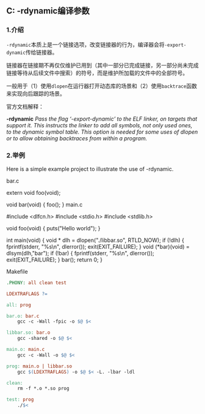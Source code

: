 ## C: -rdynamic编译参数

### 1.介绍

`-rdynamic`本质上是一个链接选项，改变链接器的行为，编译器会将`-export-dynamic`传给链接器。

链接器在链接期不再仅仅维护已用到（其中一部分已完成链接，另一部分尚未完成链接等待从后续文件中搜索）的符号，而是维护所加载的文件中的全部符号。

一般用于（1）使用`dlopen`在运行器打开动态库的场景和（2）使用`backtrace`函数来实现向后跟踪的场景。

官方文档解释：

**-rdynamic**
*Pass the flag ‘-export-dynamic’ to the ELF linker, on targets that support it. This instructs the linker to add all symbols, not only used ones, to the dynamic symbol table. This option is needed for some uses of dlopen or to allow obtaining backtraces from within a program.*

### 2.举例

Here is a simple example project to illustrate the use of -rdynamic.

bar.c

extern void foo(void);

void bar(void)
{
    foo();
}
main.c

#include <dlfcn.h>
#include <stdio.h>
#include <stdlib.h>

void foo(void)
{
    puts("Hello world");
}

int main(void)
{
    void * dlh = dlopen("./libbar.so", RTLD_NOW);
    if (!dlh) {
        fprintf(stderr, "%s\n", dlerror());
        exit(EXIT_FAILURE); 
    }
    void (*bar)(void) = dlsym(dlh,"bar");
    if (!bar) {
        fprintf(stderr, "%s\n", dlerror());
        exit(EXIT_FAILURE); 
    }
    bar();
    return 0;
}

Makefile
```makefile
.PHONY: all clean test

LDEXTRAFLAGS ?=

all: prog

bar.o: bar.c
    gcc -c -Wall -fpic -o $@ $<

libbar.so: bar.o
    gcc -shared -o $@ $<

main.o: main.c
    gcc -c -Wall -o $@ $<

prog: main.o | libbar.so
    gcc $(LDEXTRAFLAGS) -o $@ $< -L. -lbar -ldl

clean:
    rm -f *.o *.so prog

test: prog
    ./$<
```








